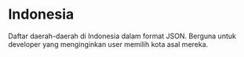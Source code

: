 Indonesia
=========

Daftar daerah-daerah di Indonesia dalam format JSON. Berguna untuk developer yang menginginkan user memilih kota asal mereka.
